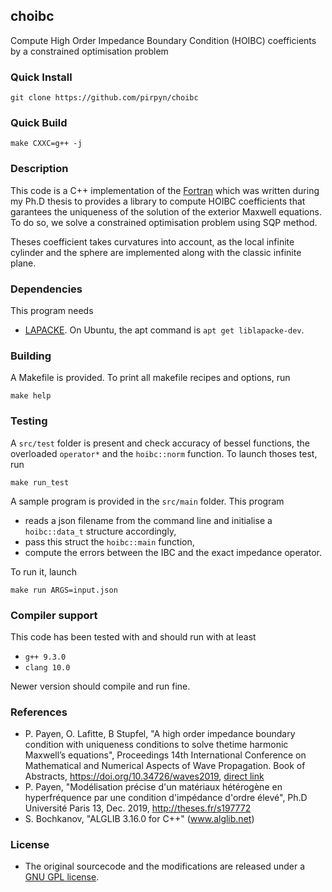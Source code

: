 ## choibc

Compute High Order Impedance Boundary Condition (HOIBC) coefficients by a constrained optimisation problem

### Quick Install

```shell
git clone https://github.com/pirpyn/choibc
```

### Quick Build

```shell
make CXXC=g++ -j
```

### Description

This code is a C++ implementation of the [Fortran](https://github.com/pirpyn/fhoibc) which was written during my Ph.D thesis to provides a library to compute HOIBC coefficients that garantees the uniqueness of the solution of the exterior Maxwell equations.
To do so, we solve a constrained optimisation problem using SQP method.

Theses coefficient takes curvatures into account, as the local infinite cylinder and the sphere are implemented along with the classic infinite plane.

### Dependencies

This program needs

  * [LAPACKE](http://www.netlib.org/lapack/). On Ubuntu, the apt command is `apt get liblapacke-dev`.

### Building

A Makefile is provided. To print all makefile recipes and options, run
```shell
make help
```
### Testing

A `src/test` folder is present and check accuracy of bessel functions, the overloaded `operator*` and the `hoibc::norm` function.
To launch thoses test, run
```shell
make run_test
```

A sample program is provided in the `src/main` folder. This program
  * reads a json filename from the command line and initialise a `hoibc::data_t` structure accordingly,
  * pass this struct the `hoibc::main` function,
  * compute the errors between the IBC and the exact impedance operator.

To run it, launch
```shell
make run ARGS=input.json
```

### Compiler support

This code has been tested with and should run with at least

  * `g++ 9.3.0`
  * `clang 10.0`

Newer version should compile and run fine.

### References
  * P. Payen, O. Lafitte, B Stupfel, "A high order impedance boundary condition with uniqueness conditions to solve thetime harmonic Maxwell’s equations", Proceedings 	14th International Conference on Mathematical and Numerical Aspects of Wave Propagation. Book of Abstracts, https://doi.org/10.34726/waves2019, [direct link](  https://repositum.tuwien.at/bitstream/20.500.12708/637/2/th%20International%20Conference%20on%20Mathematical%20and%20Numerical%20Aspects%20of%20Wave%20Propagation%20Book%20of%20Abstracts.pdf#157_abstract)
  * P. Payen, "Modélisation précise d'un matériaux hétérogène en hyperfréquence par une condition d'impédance d'ordre élevé", Ph.D Université Paris 13, Dec. 2019, http://theses.fr/s197772
  *  S. Bochkanov, "ALGLIB 3.16.0 for C++" (www.alglib.net)

### License

  * The original sourcecode and the modifications are released under a [GNU GPL license](https://raw.githubusercontent.com/pirpyn/choibc/master/LICENCE).
